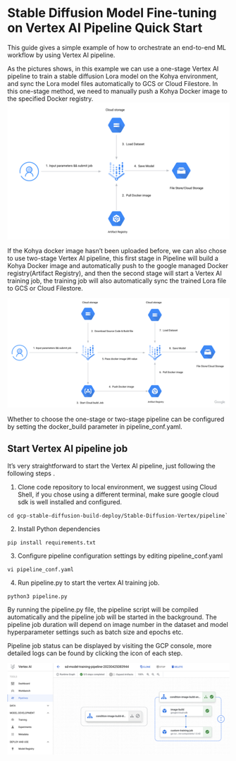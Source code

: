 # Stable Diffusion Model Fine-tuning on Vertex AI Pipeline Quick Start

This guide gives a simple example of how to orchestrate an end-to-end ML workflow by using Vertex AI pipeline.

As the pictures shows, in this example we can use a one-stage Vertex AI pipeline to train a stable diffusion Lora model on the Kohya environment, and sync the Lora model files automatically to GCS or Cloud Filestore. In this one-stage method, we need to manually push a Kohya Docker image to the specified Docker registry.
![one-stage](./images/one-stage.png)

If the Kohya docker image hasn’t been uploaded before, we can also chose to use two-stage Vertex AI pipeline, this first stage in Pipeline will build a Kohya Docker image and automatically push to the google managed Docker registry(Artifact Registry), and then the second stage will start a Vertex AI training job, the training job will also automatically sync  the trained Lora file to GCS or Cloud Filestore.

![two-stage](./images/architecture.png)

Whether to choose the one-stage or two-stage pipeline can be configured by setting the docker_build parameter in pipeline_conf.yaml.

## Start Vertex AI pipeline job
It’s very straightforward to start the Vertex AI pipeline, just following the following steps .

1. Clone code repository to local environment, we suggest using Cloud Shell, if you chose using a different terminal, make sure google cloud sdk is well installed and configured.
```
cd gcp-stable-diffusion-build-deploy/Stable-Diffusion-Vertex/pipeline`
```
2. Install Python dependencies
```
pip install requirements.txt
```
3. Configure pipeline configuration settings by editing pipeline_conf.yaml
```
vi pipeline_conf.yaml
```
4. Run pipeline.py to start the vertex AI training job.
```
python3 pipeline.py
```
By running the pipeline.py file, the pipeline script will be compiled automatically and the pipeline job will be started in the background. The pipeline job duration will depend on image number in the dataset and model hyperparameter settings such as batch size and epochs etc.

Pipeline job status can be displayed by visiting the GCP console, more detailed logs can be found by clicking the icon of each step.

![Vertex-AI-Screenshot](./images/Vertex-AI-Screenshot.png)


